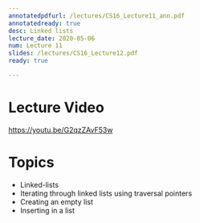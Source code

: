 ```yaml
---
annotatedpdfurl: /lectures/CS16_Lecture11_ann.pdf
annotatedready: true
desc: Linked lists
lecture_date: 2020-05-06
num: Lecture 11
slides: /lectures/CS16_Lecture12.pdf
ready: true

---
```


# Lecture Video

<https://youtu.be/G2qzZAvF53w>


# Topics

* Linked-lists
* Iterating through linked lists using traversal pointers
* Creating an empty list
* Inserting in a list